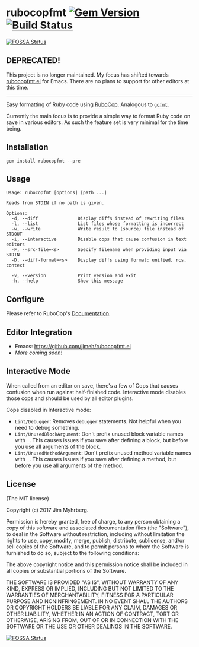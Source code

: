 
# rubocopfmt [![Gem Version](https://badge.fury.io/rb/rubocopfmt.svg)](https://badge.fury.io/rb/rubocopfmt) [![Build Status](https://api.travis-ci.org/jimeh/rubocopfmt.svg)](https://travis-ci.org/jimeh/rubocopfmt)
[![FOSSA Status](https://app.fossa.io/api/projects/git%2Bgithub.com%2Fjimeh%2Frubocopfmt.svg?type=shield)](https://app.fossa.io/projects/git%2Bgithub.com%2Fjimeh%2Frubocopfmt?ref=badge_shield)

## DEPRECATED!

This project is no longer maintained. My focus has shifted towards [rubocopfmt.el](https://github.com/jimeh/rubocopfmt.el) for Emacs. There are no plans to support for other editors at this time.

---

Easy formatting of Ruby code
using [RuboCop](https://github.com/bbatsov/rubocop). Analogous
to [`gofmt`](https://golang.org/cmd/gofmt/).

Currently the main focus is to provide a simple way to format Ruby code on save
in various editors. As such the feature set is very minimal for the time being.

## Installation

```
gem install rubocopfmt --pre
```

## Usage

```
Usage: rubocopfmt [options] [path ...]

Reads from STDIN if no path is given.

Options:
  -d, --diff               Display diffs instead of rewriting files
  -l, --list               List files whose formatting is incorrect
  -w, --write              Write result to (source) file instead of STDOUT
  -i, --interactive        Disable cops that cause confusion in text editors
  -F, --src-file=<s>       Specify filename when providing input via STDIN
  -D, --diff-format=<s>    Display diffs using format: unified, rcs, context

  -v, --version            Print version and exit
  -h, --help               Show this message
```

## Configure

Please refer to
RuboCop's [Documentation](http://rubocop.readthedocs.io/en/latest/).

## Editor Integration

- Emacs: https://github.com/jimeh/rubocopfmt.el
- _More coming soon!_

## Interactive Mode

When called from an editor on save, there's a few of Cops that causes
confusion when run against half-finished code. Interactive mode disables those
cops and should be used by all editor plugins.

Cops disabled in Interactive mode:

- `Lint/Debugger`: Removes `debugger` statements. Not helpful when you need to
  debug something.
- `Lint/UnusedBlockArgument`: Don't prefix unused block variable names with
  `_`. This causes issues if you save after defining a block, but before you use
  all arguments of the block.
- `Lint/UnusedMethodArgument`: Don't prefix unused method variable names with
  `_`. This causes issues if you save after defining a method, but before you
  use all arguments of the method.

## License

(The MIT license)

Copyright (c) 2017 Jim Myhrberg.

Permission is hereby granted, free of charge, to any person obtaining a copy
of this software and associated documentation files (the "Software"), to deal
in the Software without restriction, including without limitation the rights
to use, copy, modify, merge, publish, distribute, sublicense, and/or sell
copies of the Software, and to permit persons to whom the Software is
furnished to do so, subject to the following conditions:

The above copyright notice and this permission notice shall be included in all
copies or substantial portions of the Software.

THE SOFTWARE IS PROVIDED "AS IS", WITHOUT WARRANTY OF ANY KIND, EXPRESS OR
IMPLIED, INCLUDING BUT NOT LIMITED TO THE WARRANTIES OF MERCHANTABILITY,
FITNESS FOR A PARTICULAR PURPOSE AND NONINFRINGEMENT. IN NO EVENT SHALL THE
AUTHORS OR COPYRIGHT HOLDERS BE LIABLE FOR ANY CLAIM, DAMAGES OR OTHER
LIABILITY, WHETHER IN AN ACTION OF CONTRACT, TORT OR OTHERWISE, ARISING FROM,
OUT OF OR IN CONNECTION WITH THE SOFTWARE OR THE USE OR OTHER DEALINGS IN THE
SOFTWARE.


[![FOSSA Status](https://app.fossa.io/api/projects/git%2Bgithub.com%2Fjimeh%2Frubocopfmt.svg?type=large)](https://app.fossa.io/projects/git%2Bgithub.com%2Fjimeh%2Frubocopfmt?ref=badge_large)